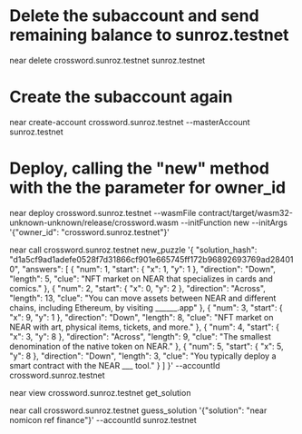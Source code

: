 # Delete the subaccount and send remaining balance to sunroz.testnet

near delete crossword.sunroz.testnet sunroz.testnet

# Create the subaccount again

near create-account crossword.sunroz.testnet --masterAccount sunroz.testnet

# Deploy, calling the "new" method with the the parameter for owner_id

near deploy crossword.sunroz.testnet --wasmFile contract/target/wasm32-unknown-unknown/release/crossword.wasm --initFunction new --initArgs '{"owner_id": "crossword.sunroz.testnet"}'

near call crossword.sunroz.testnet new_puzzle '{
"solution_hash": "d1a5cf9ad1adefe0528f7d31866cf901e665745ff172b96892693769ad284010",
"answers": [
{
"num": 1,
"start": {
"x": 1,
"y": 1
},
"direction": "Down",
"length": 5,
"clue": "NFT market on NEAR that specializes in cards and comics."
},
{
"num": 2,
"start": {
"x": 0,
"y": 2
},
"direction": "Across",
"length": 13,
"clue": "You can move assets between NEAR and different chains, including Ethereum, by visiting ______.app"
},
{
"num": 3,
"start": {
"x": 9,
"y": 1
},
"direction": "Down",
"length": 8,
"clue": "NFT market on NEAR with art, physical items, tickets, and more."
},
{
"num": 4,
"start": {
"x": 3,
"y": 8
},
"direction": "Across",
"length": 9,
"clue": "The smallest denomination of the native token on NEAR."
},
{
"num": 5,
"start": {
"x": 5,
"y": 8
},
"direction": "Down",
"length": 3,
"clue": "You typically deploy a smart contract with the NEAR ___ tool."
}
]
}' --accountId crossword.sunroz.testnet

near view crossword.sunroz.testnet get_solution

near call crossword.sunroz.testnet guess_solution '{"solution": "near nomicon ref finance"}' --accountId sunroz.testnet
